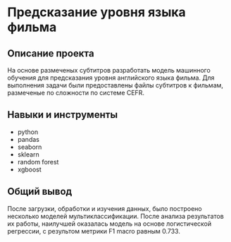 # Предсказание уровня языка фильма

## Описание проекта
На основе размеченых субтитров разработать модель машинного обучения для предсказания уровня английского языка фильма. Для выполнения задачи были предоставлены файлы субтитров к фильмам, размеченые по сложности по системе CEFR.

## Навыки и инструменты
- python
- pandas
- seaborn
- sklearn
- random forest
- xgboost

 ## Общий вывод
После загрузки, обработки и изучения данных, было построено несколько моделей мультиклассификации. После анализа результатов их работы, наилучшей оказалась модель на основе логистической регрессии, с результом метрики F1 macro равным 0.733.